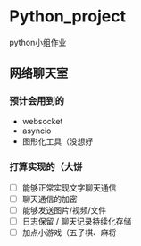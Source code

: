 # Python_project
python小组作业

## 网络聊天室

### 预计会用到的

- websocket
- asyncio
- 图形化工具（没想好

### 打算实现的（大饼

- [ ] 能够正常实现文字聊天通信
- [ ] 聊天通信的加密
- [ ] 能够发送图片/视频/文件
- [ ] 日志保留 / 聊天记录持续化存储
- [ ] 加点小游戏（五子棋、麻将
